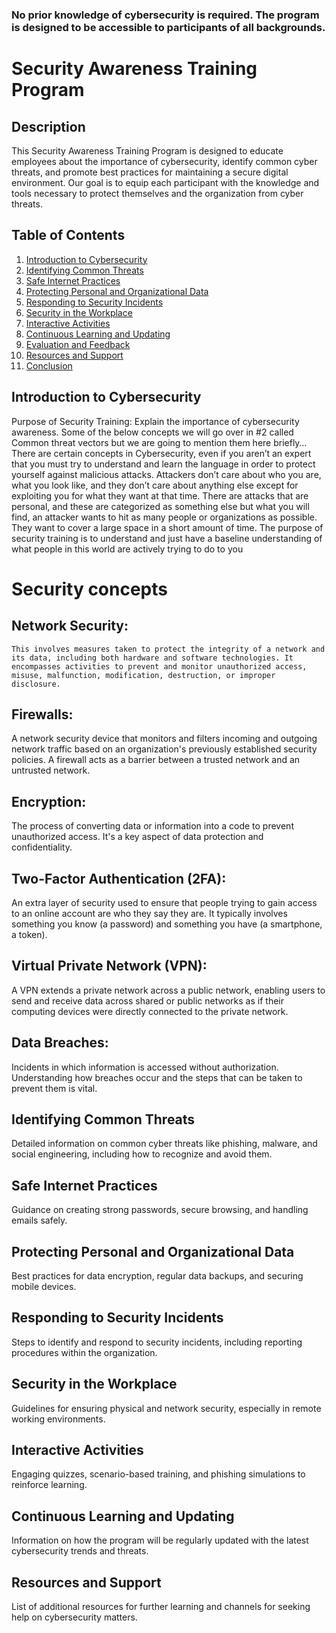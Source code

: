 

### No prior knowledge of cybersecurity is required. The program is designed to be accessible to participants of all backgrounds.
# Security Awareness Training Program


## Description
This Security Awareness Training Program is designed to educate employees about the importance of cybersecurity, identify common cyber threats, and promote best practices for maintaining a secure digital environment. Our goal is to equip each participant with the knowledge and tools necessary to protect themselves and the organization from cyber threats.

## Table of Contents
1. [Introduction to Cybersecurity](#introduction-to-cybersecurity)
2. [Identifying Common Threats](#identifying-common-threats)
3. [Safe Internet Practices](#safe-internet-practices)
4. [Protecting Personal and Organizational Data](#protecting-personal-and-organizational-data)
5. [Responding to Security Incidents](#responding-to-security-incidents)
6. [Security in the Workplace](#security-in-the-workplace)
7. [Interactive Activities](#interactive-activities)
8. [Continuous Learning and Updating](#continuous-learning-and-updating)
9. [Evaluation and Feedback](#evaluation-and-feedback)
10. [Resources and Support](#resources-and-support)
11. [Conclusion](#conclusion)

## Introduction to Cybersecurity
Purpose of Security Training: Explain the importance of cybersecurity awareness. Some of the below concepts we will go over in #2 called Common threat vectors but we are going to mention them here briefly… There are certain concepts in Cybersecurity, even if you aren’t an expert that you must try to understand and learn the language in order to protect yourself against malicious attacks. Attackers don’t care about who you are, what you look like, and they don’t care about anything else except for exploiting you for what they want at that time. There are attacks that are personal, and these are categorized as something else but what you will find, an attacker wants to hit as many people or organizations as possible. They want to cover a large space in a short amount of time. The purpose of security training is to understand and just have a baseline understanding of what people in this world are actively trying to do to you 

<h1>Security concepts </h1>

## Network Security:

    This involves measures taken to protect the integrity of a network and its data, including both hardware and software technologies. It encompasses activities to prevent and monitor unauthorized access, misuse, malfunction, modification, destruction, or improper disclosure.

## Firewalls: 
A network security device that monitors and filters incoming and outgoing network traffic based on an organization's previously established security policies. A firewall acts as a barrier between a trusted network and an untrusted network.

## Encryption: 
The process of converting data or information into a code to prevent unauthorized access. It's a key aspect of data protection and confidentiality.

## Two-Factor Authentication (2FA): 
An extra layer of security used to ensure that people trying to gain access to an online account are who they say they are. It typically involves something you know (a password) and something you have (a smartphone, a token).

## Virtual Private Network (VPN): 
A VPN extends a private network across a public network, enabling users to send and receive data across shared or public networks as if their computing devices were directly connected to the private network.

## Data Breaches: 
Incidents in which information is accessed without authorization. Understanding how breaches occur and the steps that can be taken to prevent them is vital.


## Identifying Common Threats
Detailed information on common cyber threats like phishing, malware, and social engineering, including how to recognize and avoid them.

## Safe Internet Practices
Guidance on creating strong passwords, secure browsing, and handling emails safely.

## Protecting Personal and Organizational Data
Best practices for data encryption, regular data backups, and securing mobile devices.

## Responding to Security Incidents
Steps to identify and respond to security incidents, including reporting procedures within the organization.

## Security in the Workplace
Guidelines for ensuring physical and network security, especially in remote working environments.

## Interactive Activities
Engaging quizzes, scenario-based training, and phishing simulations to reinforce learning.

## Continuous Learning and Updating
Information on how the program will be regularly updated with the latest cybersecurity trends and threats.



## Resources and Support
List of additional resources for further learning and channels for seeking help on cybersecurity matters.
